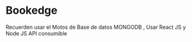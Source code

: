 # Bookedge
Recuerden usar el Motos de Base de datos MONGODB , Usar React JS y Node JS API consumible
